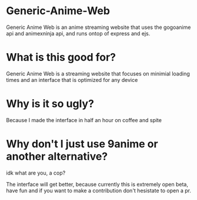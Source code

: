 # Generic-Anime-Web
Generic Anime Web is an anime streaming website that uses the gogoanime api and animexninja api, and runs ontop of express and ejs.

# What is this good for? 
Generic Anime Web is a streaming website that focuses on minimial loading times and an interface that is optimized for any device

# Why is it so ugly?

Because I made the interface in half an hour on coffee and spite

# Why don't I just use 9anime or another alternative?

idk what are you, a cop?

The interface will get better, because currently this is extremely open beta, have fun and if you want to make a contribution don't hesistate to open a pr.
